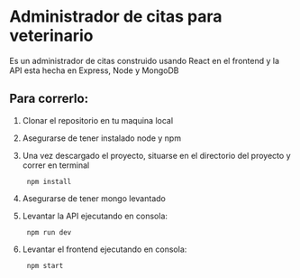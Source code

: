 # Administrador de citas para veterinario

Es un administrador de citas construido usando React en el frontend y la API esta hecha en Express, Node y MongoDB



## Para correrlo:

1. Clonar el repositorio en tu maquina local
2. Asegurarse de tener instalado node y npm 
3. Una vez descargado el proyecto, situarse en el directorio del proyecto y correr en terminal

	    npm install

4. Asegurarse de tener mongo levantado
5. Levantar la API ejecutando en consola:

		npm run dev
6. Levantar el frontend ejecutando en consola:

	    npm start
